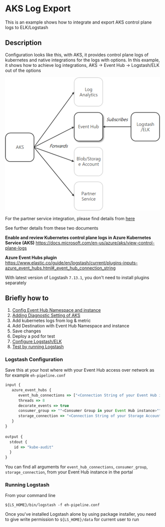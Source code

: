 # AKS Log Export
This is an example shows how to integrate and export AKS control plane logs to ELK/Logstash

## Description

Configuration looks like this, with AKS, it provides control plane logs of kubernetes and native integrations for the logs with options. In this example, it shows how to achieve log integrations, AKS -> Event Hub -> Logstash/ELK out of the options

![Deployment Architecture](images/config01.png)

For the partner service integration, please find details from [here](https://docs.microsoft.com/en-us/azure/partner-solutions/overview)

See further details from these two documents

**Enable and review Kubernetes control plane logs in Azure Kubernetes Service (AKS)**
https://docs.microsoft.com/en-us/azure/aks/view-control-plane-logs

**Azure Event Hubs plugin**
https://www.elastic.co/guide/en/logstash/current/plugins-inputs-azure_event_hubs.html#_event_hub_connection_string

With latest version of Logstash `7.13.1`, you don't need to install plugins separately

## Briefly how to

1. [Config Event Hub Namespace and instance](https://docs.microsoft.com/en-us/azure/event-hubs/event-hubs-create)
2. [Adding Diagnostic Setting of AKS](https://docs.microsoft.com/en-us/azure/aks/view-control-plane-logs)
  1. Add kubernetes logs from log & metric
  2. Add Destination with Event Hub Namespace and instance
  3. Save changes
3. Deploy a pod for test 
4. [Configure Logstash/ELK](#logstash-configuration)
5. [Test by running Logstash](#running-logstash)

### Logstash Configuration

Save this at your host where with your Event Hub access over network as for example `eh-pipeline.conf`

```javascript
input {
   azure_event_hubs {
      event_hub_connections => ["<Connection String of your Event Hub instance>"]
      threads => 8
      decorate_events => true
      consumer_group => ""<Consumer Group in your Event Hub instance>""
      storage_connection => "<Connection String of your Storage Account>"
   }
}

output {
  stdout {
    id => "kube-audit"
  }
}
```
You can find all arguments for  `event_hub_connections`, `consumer_group`, `storage_connection`, from your Event Hub instance in the portal

### Running Logstash

From your command line

```command
${LS_HOME}/bin/logstash -f eh-pipeline.conf
```

Once you've installed Logstash alone by using package installer, you need to give write permission to `${LS_HOME}/data` for current user to run 